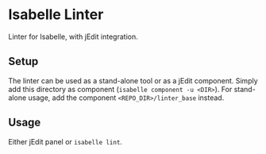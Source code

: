 # Isabelle Linter
Linter for Isabelle, with jEdit integration.

## Setup
The linter can be used as a stand-alone tool or as a jEdit component.
Simply add this directory as component (`isabelle component -u <DIR>`).
For stand-alone usage, add the component `<REPO_DIR>/linter_base` instead.

## Usage
Either jEdit panel or `isabelle lint`.
